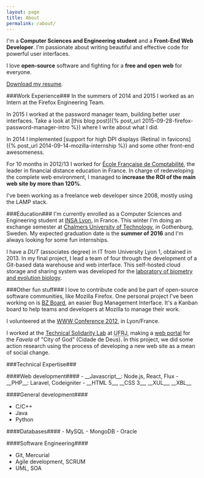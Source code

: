 ```yaml
---
layout: page
title: About
permalink: /about/
---
```


I'm a __Computer Sciences and Engineering student__ and a __Front-End Web Developer__. I'm passionate about writing beautiful and effective code for powerful user interfaces.

I love __open-source__ software and fighting for a __free and open web__ for everyone.

[Download my resume](/resume.pdf).

###Work Experience###
In the summers of 2014 and 2015 I worked as an Intern at the Firefox Engineering Team.

In 2015 I worked at the password manager team, building better user interfaces. Take a look at [this blog post]({% post_url 2015-09-28-firefox-password-manager-intro %}) where I write about what I did.

In 2014 I implemented [support for high DPI displays (Retina) in favicons]({% post_url 2014-09-14-mozilla-internship %}) and some other front-end awesomeness.

For 10 months in 2012/13 I worked for [École Française de Comptabilité](http://efcformation.com/), the leader in financial distance education in France. In charge of redeveloping the complete web environment, I managed to __increase the ROI of the main web site by more than 120%__.

I've been working as a freelance web developer since 2008, mostly using the LAMP stack.

###Education###
I'm currently enrolled as a Computer Sciences and Engineering student at [INSA Lyon](http://insa-lyon.fr/en), in France. This winter I'm doing an exchange semester at [Chalmers University of Technology](http://www.chalmers.se/en/Pages/default.aspx), in Gothenburg, Sweden.
My expected graduation date is the __summer of 2016__ and I'm always looking for some fun internships.

I have a _DUT_ (associates degree) in IT from University Lyon 1, obtained in 2013. In my final project, I lead a team of four through the development of a Git-based data warehouse and web interface. This self-hosted cloud storage and sharing system was developed for the [laboratory of biometry and evolution biology](http://lbbe.univ-lyon1.fr/?lang=en).

###Other fun stuff###
I love to contribute code and be part of open-source software communities, like Mozilla Firefox. One personal project I've been working on is [BZ Board](https://github.com/BZBoard/bzboard), an easier Bug Management Interface. It's a Kanban board to help teams and developers at Mozilla to manage their work.

I volunteered at the [WWW Conference 2012](http://www2012.org/), in Lyon/France.

I worked at the [Technical Solidarity Lab](http://www.soltec.ufrj.br/) at <abbr title="Rio de Janeiro Federal University">UFRJ</abbr>, making a [web portal](http://cidadededeus.org.br/) for the _Favela_ of "City of God" (Cidade de Deus). In this project, we did some action research using the process of developing a new web site as a mean of social change.

###Technical Expertise###
<div class="col">
####Web development####
- __Javascript__: Node.js, React, Flux
- __PHP__: Laravel, Codeigniter
- __HTML 5__, __CSS 3__, __XUL__, __XBL__

####General development####
- C/C++
- Java
- Python
</div>
<div class="col">
####Databases####
- MySQL
- MongoDB
- Oracle

####Software Engineering####
- Git, Mercurial
- Agile development, SCRUM
- UML, SOA
</div>
<div class="clearfix"></div>
